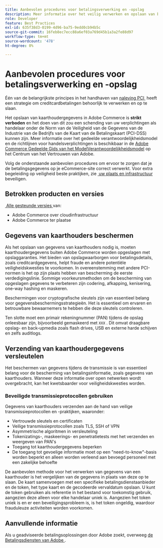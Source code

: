 ```yaml
---
title: Aanbevolen procedures voor betalingsverwerking en -opslag
description: Meer informatie over het veilig verwerken en opslaan van betalingsgegevens
role: Developer
feature: Best Practices
exl-id: 635f38d3-0199-4d96-ba75-9edd0cb94b5c
source-git-commit: 16feb8ec7ecc88a6ef03a769d45b1a3a2fe88d97
workflow-type: tm+mt
source-wordcount: '478'
ht-degree: 0%

---
```


# Aanbevolen procedures voor betalingsverwerking en -opslag

Één van de belangrijkste principes in het handhaven van [&#x200B; naleving PCI &#x200B;](https://experienceleague.adobe.com/docs/commerce-admin/start/compliance/payments/compliance-pci.html?lang=nl-NL) heeft een strategie om creditcardbetalingen behoorlijk te verwerken en op te slaan.

Het opslaan van kaarthoudergegevens in Adobe Commerce is **strikt verboden** en het doen van dit zou een schending van uw verplichtingen als handelaar onder de Norm van de Veiligheid van de Gegevens van de Industrie van de Bedrijfs van de Kaart van de Betalingskaart (PCI-DSS) kunnen zijn. Meer informatie over het gedeelde verantwoordelijkheidsmodel en de richtlijnen voor handelsverplichtingen is beschikbaar in de [&#x200B; Adobe Commerce Gedeelde Gids van het ModelVerantwoordelijkheidsmodel &#x200B;](https://www.adobe.com/content/dam/cc/en/trust-center/ungated/whitepapers/experience-cloud/adobe-commerce-shared-responsibilities-guide.pdf) op het Centrum van het Vertrouwen van Adobe.

Volg de onderstaande aanbevolen procedures om ervoor te zorgen dat je de betalingsgegevens op je eCommerce-site correct verwerkt. Voor extra begeleiding op veiligheid beste praktijken, zie [&#x200B; uw plaats en infrastructuur &#x200B;](../launch/security-best-practices.md) beveiligen.

## Betrokken producten en versies

[&#x200B; Alle gesteunde versies &#x200B;](../../../release/versions.md) van:

* Adobe Commerce over cloudinfrastructuur
* Adobe Commerce ter plaatse

## Gegevens van kaarthouders beschermen

Als het opslaan van gegevens van kaarthouders nodig is, moeten kaarthoudergegevens buiten Adobe Commerce worden opgeslagen met opslaggaranties. Het bieden van opslagwaarborgen voor betalingsdetails, zoals creditcardgegevens, helpt fraude en andere potentiële veiligheidskwesties te voorkomen. In overeenstemming met andere PCI-normen is het op zijn plaats hebben van bescherming de eerste verdedigingslinie. Sommige voorkeursmethoden om de bescherming van opgeslagen gegevens te verbeteren zijn codering, afkapping, kenisering, one-way hashing en maskeren.

Beschermingen voor cryptografische sleutels zijn van essentieel belang voor gegevensbeschermingsstrategieën. Het is essentieel om ervaren en betrouwbare bewaarnemers te hebben die deze sleutels controleren.

Ten slotte moet een primair rekeningnummer (PAN) tijdens de opslag onleesbaar zijn, bijvoorbeeld gemaskeerd met `XXX` . Dit omvat draagbare opslag- en back-upmedia zoals flash drives, USB en externe harde schijven en zelfs auditlogs.

## Verzending van kaarthoudergegevens versleutelen

Het beschermen van gegevens tijdens de transmissie is van essentieel belang voor de bescherming van betalingsinformatie, zoals gegevens van kaarthouders. Wanneer deze informatie over open netwerken wordt overgebracht, kan het kwetsbaarder voor veiligheidskwesties worden.

### Beveiligde transmissieprotocollen gebruiken

Gegevens van kaarthouders verzenden aan de hand van veilige transmissieprotocollen en -praktijken, waaronder:

* Vertrouwde sleutels en certificaten
* Veilige transmissieprotocollen zoals TLS, SSH of VPN
* Asymmetrische algoritmen in versleuteling
* Tokenizatings-, maskeerings- en penetratietests met het verzenden en weergeven van PAN&#39;s
* Toegang tot kaarthoudergegevens beperken
* De toegang tot gevoelige informatie moet op een &quot;need-to-know&quot;-basis worden beperkt en alleen worden verleend aan bevoegd personeel met een zakelijke behoefte

De aanbevolen methode voor het verwerken van gegevens van een kaarthouder is het vergelijken van de gegevens in plaats van deze op te slaan. De kaart samenvoegen met een specifieke betalingsdienstaanbieder en de token, het type kaart en de gecodeerde vervaldatum opslaan. U kunt de token gebruiken als referentie in het bestand voor toekomstig gebruik, aangezien deze alleen voor elke handelaar uniek is. Aangezien het token uniek is en er een beveiligingsprobleem is, is het token ongeldig, waardoor frauduleuze activiteiten worden voorkomen.

## Aanvullende informatie

Als u geadviseerde betalingsoplossingen door Adobe zoekt, overweeg [&#x200B; de Betalingsdiensten van Adobe &#x200B;](https://experienceleague.adobe.com/docs/commerce/payment-services/overview.html?lang=nl-NL).
